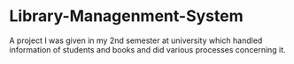 # Library-Managenment-System
A project I was given in my 2nd semester at university which handled information of students and books and did various processes concerning it.
